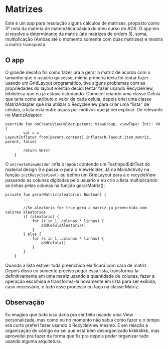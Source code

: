 # Matrizes

Este é um app para resolução alguns cálculos de matrizes, proposto como 3° nota da matéria de matemática básica do meu curso de ADS. O app em si resolve a 
determinante da matriz (até matrizes de ordem 3), soma, multiplicação (Ambas até o momento somente com duas matrizes) e mostra a matriz transposta. 

## O app

O grande desafio foi como fazer pra a gerar a matriz de acordo com o tamanho que o usuário quisesse, minha primeira ideia foi tentar fazer usando um 
GridLayout programático, tive alguns problemas com as propriedades do layout e então decidi tentar fazer usando RecycleView, biblioteca que eu já estava 
estudando. Comecei criando uma classe Celula que teria como atributo o valor de cada célula, depois criei uma classe MatrizAdapter que iria utilizar o RecycleView 
para criar uma "lista" de células, a lista está entre aspas por motivos que já irei explicar. De relevante no MatrizAdapter: 

```
override fun onCreateViewHolder(parent: ViewGroup, viewType: Int): VH {
        val v = LayoutInflater.from(parent.context).inflate(R.layout.item_matriz, parent, false)

        return VH(v)
    }
```
O ```onCreateViewHolder``` infla o layout contendo um TextInputEditText do material design 3 e passa-o para o ViewHolder. Já na MainActivity na função
```initRecycleView()``` eu defino um GridLayout para a o recycleView passando as colunas digitadas pelo usuario e eu crio a lista 
multiplicando as linhas pelas colunas na função gerarMatriz():

```
private fun gerarMatriz(aleatorio: Boolean) {
        ...

        //Se aleatorio for true gera a matriz já preenchida com valores aleatorios
        if (aleatorio) {
            for (x in 1..colunas * linhas) {
                addCelulaAleatoria()
            }
        } else {
            for (x in 1..colunas * linhas) {
                addCelula()
            }
        }
    }
```

Quando a lista estiver toda preenchida ela ficará com cara de matriz. Depois disso eu somente preciso pegar essa lista, transforma-la definitivamente 
em uma matriz usando a quantidade de colunas, fazer a operação escolhida e transforma-la novamente em lista para ser exibida, caso necessário, e todo 
esse processo eu faço na classe Matriz. 

## Observação 

Eu imagino que tudo isso daria pra ser feito usando uma View personalizada, mas como eu no momento não sabia como fazer e o tempo era curto preferi fazer 
usando o RecycleView mesmo. E em relação a organização do código eu sei que está bem desorganizado kkkkkkkk, mas aproveitei pra fazer da forma que fiz pra depois poder 
organizar tudo usando alguma arquitetura. 

